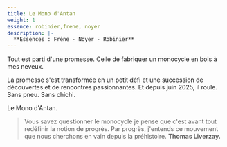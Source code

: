 ```yaml
---
title: Le Mono d'Antan
weight: 1
essence: robinier,frene, noyer
description: |-
  **Essences : Frêne - Noyer - Robinier**
---
```


Tout est parti d'une promesse. Celle de fabriquer un monocycle en bois à mes neveux.

La promesse s'est transformée en un petit défi et une succession de découvertes et de rencontres passionnantes.
Et depuis juin 2025, il roule. Sans pneu. Sans chichi.

Le Mono d'Antan.


> Vous savez questionner le monocycle je pense que c'est avant tout redéfinir la notion de progrès.
> Par progrès, j'entends ce mouvement que nous cherchons en vain depuis la préhistoire.
> **Thomas Liverzay.**
